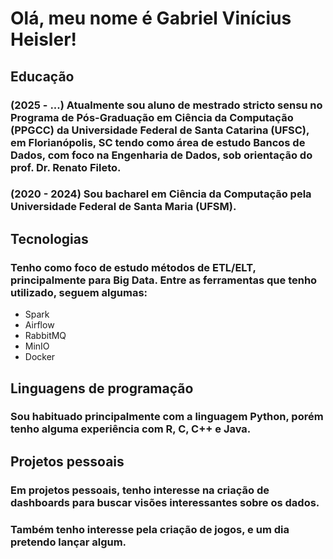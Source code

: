 # Olá, meu nome é Gabriel Vinícius Heisler!

## Educação

### (2025 - ...) Atualmente sou aluno de mestrado stricto sensu no Programa de Pós-Graduação em Ciência da Computação (PPGCC) da Universidade Federal de Santa Catarina (UFSC), em Florianópolis, SC tendo como área de estudo Bancos de Dados, com foco na Engenharia de Dados, sob orientação do prof. Dr. Renato Fileto.

### (2020 - 2024) Sou bacharel em Ciência da Computação pela Universidade Federal de Santa Maria (UFSM).

## Tecnologias
### Tenho como foco de estudo métodos de ETL/ELT, principalmente para Big Data. Entre as ferramentas que tenho utilizado, seguem algumas:
- Spark
- Airflow
- RabbitMQ
- MinIO
- Docker

## Linguagens de programação
### Sou habituado principalmente com a linguagem Python, porém tenho alguma experiência com R, C, C++ e Java.

## Projetos pessoais
### Em projetos pessoais, tenho interesse na criação de dashboards para buscar visões interessantes sobre os dados.
### Também tenho interesse pela criação de jogos, e um dia pretendo lançar algum.
